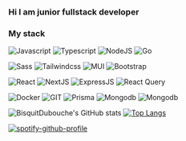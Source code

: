 ### Hi I am junior fullstack developer
### My stack 
![Javascript](https://img.shields.io/badge/javascript-%23323330.svg?style=for-the-badge&logo=javascript)
![Typescript](https://img.shields.io/badge/typescript-%23323330.svg?style=for-the-badge&logo=typescript)
![NodeJS](https://img.shields.io/badge/node.js-%23323330.svg?style=for-the-badge&logo=node.js)
![Go](https://img.shields.io/badge/go-%23323330.svg?style=for-the-badge&logo=go&logoColor=%white)

![Sass](https://img.shields.io/badge/sass-%23323330.svg?style=for-the-badge&logo=sass)
![Tailwindcss](https://img.shields.io/badge/tailwindcss-%23323330.svg?style=for-the-badge&logo=tailwindcss)
![MUI](https://img.shields.io/badge/mui-%23323330.svg?style=for-the-badge&logo=mui)
![Bootstrap](https://img.shields.io/badge/bootstrap-%23323330.svg?style=for-the-badge&logo=bootstrap)

![React](https://img.shields.io/badge/react-%23323330.svg?style=for-the-badge&logo=react&logoColor=%2361DAFB)
![NextJS](https://img.shields.io/badge/nextjs-%23323330.svg?style=for-the-badge&logo=nextdotjs)
![ExpressJS](https://img.shields.io/badge/expressjs-%23323330.svg?style=for-the-badge&logo=express&logoColor=black)
![React Query](https://img.shields.io/badge/reactquery-%23323330.svg?style=for-the-badge&logo=reactquery) 

![Docker](https://img.shields.io/badge/docker-%23323330.svg?style=for-the-badge&logo=docker)
![GIT](https://img.shields.io/badge/git-%23323330.svg?logo=git&style=for-the-badge)
![Prisma](https://img.shields.io/badge/prisma-%23323330.svg?style=for-the-badge&logo=prisma) 
![Mongodb](https://img.shields.io/badge/mongodb-%23323330.svg?style=for-the-badge&logo=mongodb)
![Mongodb](https://img.shields.io/badge/postgres-%23323330.svg?logo=postgresql&style=for-the-badge)

![BisquitDubouche's GitHub stats](https://github-readme-stats.vercel.app/api?username=BisquitDubouche&show_icons=true&theme=github_dark_dimmed&hide_border=true)
[![Top Langs](https://github-readme-stats.vercel.app/api/top-langs/?username=BisquitDubouche&layout=compact&theme=github_dark_dimmed&hide_border=true)](https://github.com/BisquitDubouche/github-readme-stats)


[![spotify-github-profile](https://spotify-github-profile.vercel.app/api/view?uid=31njek746omirm4ncvnpfvjchzzu&cover_image=true&theme=default&show_offline=false&background_color=121212&interchange=false&bar_color_cover=false)](https://spotify-github-profile.vercel.app/api/view?uid=31njek746omirm4ncvnpfvjchzzu&redirect=true)





